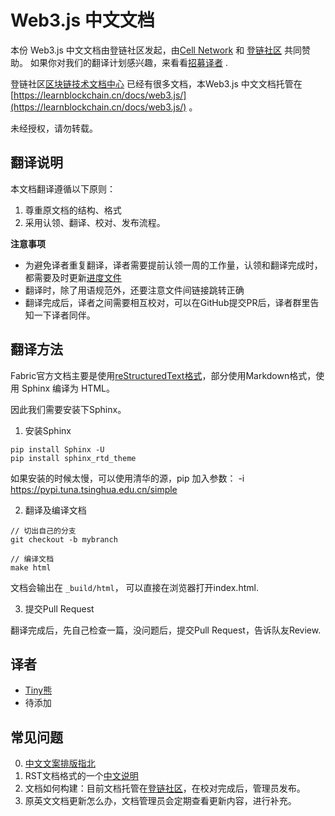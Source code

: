 # Web3.js 中文文档

本份 Web3.js 中文文档由登链社区发起，由[Cell Network](https://www.cellnetwork.io/?utm_souce=learnblockchain#/cellhome) 和 [登链社区](https://learnblockchain.cn/) 共同赞助。
如果你对我们的翻译计划感兴趣，来看看[招募译者](https://learnblockchain.cn/article/796) .

登链社区[区块链技术文档中心](https://learnblockchain.cn/site/docs) 已经有很多文档，本Web3.js 中文文档托管在 [https://learnblockchain.cn/docs/web3.js/](https://learnblockchain.cn/docs/web3.js/) 。

未经授权，请勿转载。

## 翻译说明

本文档翻译遵循以下原则：

1. 尊重原文档的结构、格式
2. 采用认领、翻译、校对、发布流程。


**注意事项**

* 为避免译者重复翻译，译者需要提前认领一周的工作量，认领和翻译完成时，都需要及时更新[进度文件](process.md)
* 翻译时，除了用语规范外，还要注意文件间链接跳转正确
* 翻译完成后，译者之间需要相互校对，可以在GitHub提交PR后，译者群里告知一下译者同伴。


## 翻译方法

Fabric官方文档主要是使用[reStructuredText格式](http://www.cnblogs.com/seayxu/p/5603876.html)，部分使用Markdown格式，使用 Sphinx 编译为 HTML。

因此我们需要安装下Sphinx。



1. 安装Sphinx
```
pip install Sphinx -U
pip install sphinx_rtd_theme
```

如果安装的时候太慢，可以使用清华的源，pip 加入参数：
 -i https://pypi.tuna.tsinghua.edu.cn/simple 



2. 翻译及编译文档 

```
// 切出自己的分支
git checkout -b mybranch

// 编译文档
make html
```

文档会输出在 `_build/html`， 可以直接在浏览器打开index.html.

3. 提交Pull Request

翻译完成后，先自己检查一篇，没问题后，提交Pull Request，告诉队友Review.


## 译者

* [Tiny熊](https://learnblockchain.cn/people/15)
* 待添加


## 常见问题

0. [中文文案排版指北](https://github.com/mzlogin/chinese-copywriting-guidelines)
1. RST文档格式的一个[中文说明](http://www.cnblogs.com/seayxu/p/5603876.html)
2. 文档如何构建：目前文档托管在[登链社区](https://learnblockchain.cn/docs/web3.js/)，在校对完成后，管理员发布。
3. 原英文文档更新怎么办，文档管理员会定期查看更新内容，进行补充。

